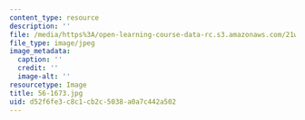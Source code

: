 ```yaml
---
content_type: resource
description: ''
file: /media/https%3A/open-learning-course-data-rc.s3.amazonaws.com/21w-755-writing-and-reading-short-stories-spring-2012/d52f6fe3c8c1cb2c5038a0a7c442a502_56-1673.jpg
file_type: image/jpeg
image_metadata:
  caption: ''
  credit: ''
  image-alt: ''
resourcetype: Image
title: 56-1673.jpg
uid: d52f6fe3-c8c1-cb2c-5038-a0a7c442a502
---
```

